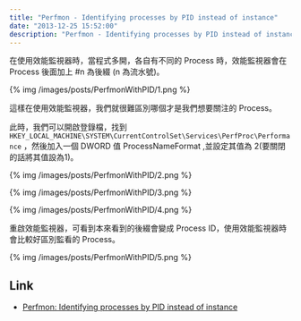 ```yaml
---
title: "Perfmon - Identifying processes by PID instead of instance"
date: "2013-12-25 15:52:00"
description: "Perfmon - Identifying processes by PID instead of instance"
---
```



在使用效能監視器時，當程式多開，各自有不同的 Process 時，效能監視器會在 Process 後面加上 #n 為後綴 (n 為流水號)。  

<!--More-->

{% img /images/posts/PerfmonWithPID/1.png %}


這樣在使用效能監視器，我們就很難區別哪個才是我們想要關注的 Process。  

此時，我們可以開啟登錄檔，找到 `HKEY_LOCAL_MACHINE\SYSTEM\CurrentControlSet\Services\PerfProc\Performance` ，然後加入一個 DWORD 值 ProcessNameFormat ,並設定其值為 2(要關閉的話將其值設為1)。  

{% img /images/posts/PerfmonWithPID/2.png %}

{% img /images/posts/PerfmonWithPID/3.png %}

{% img /images/posts/PerfmonWithPID/4.png %}


重啟效能監視器，可看到本來看到的後綴會變成 Process ID，使用效能監視器時會比較好區別監看的 Process。  

{% img /images/posts/PerfmonWithPID/5.png %}


Link
----
* [Perfmon: Identifying processes by PID instead of instance](http://blogs.technet.com/b/askperf/archive/2010/03/30/perfmon-identifying-processes-by-pid-instead-of-instance.aspx)
